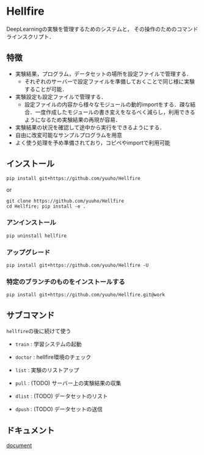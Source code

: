 # Hellfire

DeepLearningの実験を管理するためのシステムと，
その操作のためのコマンドラインスクリプト．

## 特徴
- 実験結果，プログラム，データセットの場所を設定ファイルで管理する．
    - それぞれのサーバーで設定ファイルを準備しておくことで同じ様に実験することが可能．
- 実験設定も設定ファイルで管理する．
    - 設定ファイルの内容から様々なモジュールの動的importをする．疎な結合．一度作成したモジュールの書き変えをなるべく減らし，利用できるようになるため実験結果の再現が容易．
- 実験結果の状況を確認して途中から実行をできるようにする．
- 自由に改変可能なサンプルプログラムを用意
- よく使う処理を予め準備されており，コピペやimportで利用可能

## インストール
```
pip install git+https://github.com/yuuho/Hellfire
```
or
```
git clone https://github.com/yuuho/Hellfire
cd Hellfire; pip install -e .
```

### アンインストール
```
pip uninstall hellfire
```

### アップグレード
```
pip install git+https://github.com/yuuho/Hellfire -U
```

### 特定のブランチのものをインストールする
```
pip install git+https://github.com/yuuho/Hellfire.git@work
```

## サブコマンド
``hellfire``の後に続けて使う
- ``train`` : 学習システムの起動
- ``doctor`` : hellfire環境のチェック
- ``list`` : 実験のリストアップ

- ``pull`` : (TODO) サーバー上の実験結果の収集
- ``dlist`` : (TODO) データセットのリスト
- ``dpush`` : (TODO) データセットの送信

## ドキュメント
[document](./doc/index.md)
